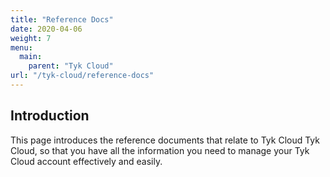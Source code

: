 ```yaml
---
title: "Reference Docs"
date: 2020-04-06
weight: 7
menu:
  main:
    parent: "Tyk Cloud"
url: "/tyk-cloud/reference-docs"
---
```


## Introduction

This page introduces the reference documents that relate to Tyk Cloud Tyk Cloud, so that you have all the information you need to manage your Tyk Cloud account effectively and easily.